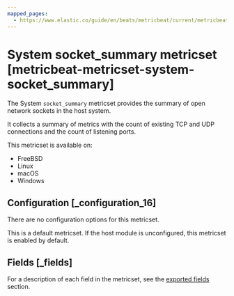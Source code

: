 ```yaml
---
mapped_pages:
  - https://www.elastic.co/guide/en/beats/metricbeat/current/metricbeat-metricset-system-socket_summary.html
---
```


<!-- This file is generated! See scripts/docs_collector.py -->

# System socket_summary metricset [metricbeat-metricset-system-socket_summary]

The System `socket_summary` metricset provides the summary of open network sockets in the host system.

It collects a summary of metrics with the count of existing TCP and UDP connections and the count of listening ports.

This metricset is available on:

* FreeBSD
* Linux
* macOS
* Windows


## Configuration [_configuration_16]

There are no configuration options for this metricset.

This is a default metricset. If the host module is unconfigured, this metricset is enabled by default.

## Fields [_fields]

For a description of each field in the metricset, see the [exported fields](/reference/metricbeat/exported-fields-system.md) section.


